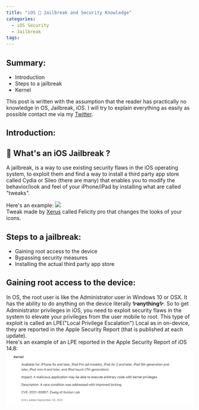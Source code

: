 ```yaml
---
title: "iOS 📱 Jailbreak and Security Knowledge"
categories:
  - iOS Security
  - Jailbreak
tags:
---
```


## **Summary**:
- Introduction
- Steps to a jailbreak
- Kernel

This post is written with the assumption that the reader has practically no knowledge in OS, Jailbreak, iOS. I will try to explain everything as easily as possible contact me via my <a href="https://twitter.com/K0stad1n1" rel="nofollow noopener noreferrer me"><span class="label">Twitter</span></a>. 

## **Introduction**:
## 🤔 What's an iOS Jailbreak ?
A jailbreak, is a way to use existing security flaws in the iOS operating system, to exploit them and find a way to install a third party app store called Cydia or Sileo (there are many) that enables you to modify the behavior/look and feel of your iPhone/iPad by installing what are called "tweaks". 

Here's an example:
<img src="https://pbs.twimg.com/media/FIRSO7iWUAc6M0y?format=jpg&name=medium"> 
<br> Tweak made by <a href="https://twitter.com/xerusdesign" rel="nofollow noopener noreferrer me"><span class="label">Xerus</span></a> called Felicity pro that changes the looks of your icons. 

## **Steps to a jailbreak:**

- Gaining root access to the device
- Bypassing security measures
- Installing the actual third party app store

## Gaining root access to the device:
In OS, the root user is like the Administrator user in Windows 10 or OSX. It has the ability to do anything on the device literally **✨anything✨**. So to get Administrator privileges in iOS, you need to exploit security flaws in the system to elevate your privileges from the user mobile to root. This type of exploit is called an LPE("Local Privilege Escalation") Local as in on-device, they are reported in the Apple Security Report (that is published at each update).
<br>
Here's an example of an LPE reported in the Apple Security Report of iOS 14.8:
![LPE](/assets/images/LPE.png)

